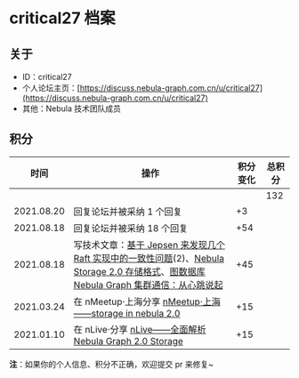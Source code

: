 # critical27 档案


## 关于

- ID：critical27
- 个人论坛主页：[https://discuss.nebula-graph.com.cn/u/critical27](https://discuss.nebula-graph.com.cn/u/critical27)
- 其他：Nebula 技术团队成员

## 积分

| 时间 | 操作 | 积分变化 | 总积分  |
| --- | --- | --- | --- |
|  |  |  | 132 |
| 2021.08.20 | 回复论坛并被采纳 1 个回复 | +3 |  |
| 2021.08.18 | 回复论坛并被采纳 18 个回复 | +54 |  |
| 2021.08.18 | 写技术文章：[基于 Jepsen 来发现几个 Raft 实现中的一致性问题](https://discuss.nebula-graph.com.cn/t/topic/688)(2)、[Nebula Storage 2.0 存储格式](https://discuss.nebula-graph.com.cn/t/topic/3059/8)、[图数据库 Nebula Graph 集群通信：从心跳说起](https://discuss.nebula-graph.com.cn/t/topic/3346) | +45 |  |
| 2021.03.24 | 在 nMeetup·上海分享 [nMeetup·上海——storage in nebula 2.0](https://www.bilibili.com/video/BV16b4y1Q77k?spm_id_from=333.999.0.0) | +15 |  |
| 2021.01.10 | 在 nLive·分享 [nLive——全面解析 Nebula Graph 2.0 Storage](https://www.bilibili.com/video/BV1j5411n73B?spm_id_from=333.999.0.0 ) | +15 |  |

**注**：如果你的个人信息、积分不正确，欢迎提交 pr 来修复~